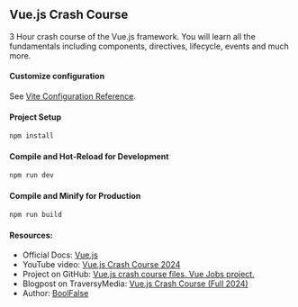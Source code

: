 
## Vue.js Crash Course

3 Hour crash course of the Vue.js framework. You will learn all the fundamentals including components, directives, lifecycle, events and much more.

#### Customize configuration

See [Vite Configuration Reference](https://vite.dev/config/).

#### Project Setup

```sh
npm install
```

#### Compile and Hot-Reload for Development

```sh
npm run dev
```

#### Compile and Minify for Production

```sh
npm run build
```

#### Resources:

- Official Docs: [Vue.js](https://vuejs.org/)
- YouTube video: [Vue.js Crash Course 2024](https://www.youtube.com/watch?v=VeNfHj6MhgA)
- Project on GitHub: [Vue.js crash course files. Vue Jobs project.](https://github.com/bradtraversy/vue-crash-2024)
- Blogpost on TraversyMedia: [Vue.js Crash Course (Full 2024)](https://www.traversymedia.com/blog/vue-crash-course)
- Author: [BoolFalse](https://boolfalse.com/)
